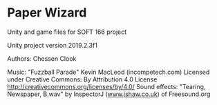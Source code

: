 # Paper Wizard
 Unity and game files for SOFT 166 project

Unity project
version 2019.2.3f1

Authors:
Chessen Clook

Music: "Fuzzball Parade" Kevin MacLeod (incompetech.com)
Licensed under Creative Commons: By Attribution 4.0 License
http://creativecommons.org/licenses/by/4.0/
Sound effects: "Tearing, Newspaper, B.wav" by InspectorJ (www.jshaw.co.uk) of Freesound.org